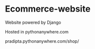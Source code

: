 # Ecommerce-website
Website powered by Django


Hosted in pythonanywhere.com

pradipta.pythonanywhere.com/shop/
